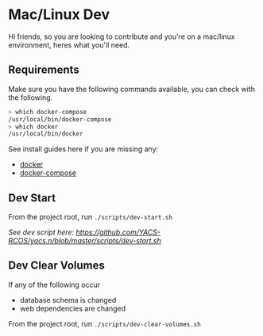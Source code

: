 # Mac/Linux Dev

Hi friends, so you are looking to contribute and you're on a mac/linux
environment, heres what you'll need.

## Requirements

Make sure you have the following commands available, you can check with the
following.

```sh
> which docker-compose
/usr/local/bin/docker-compose
> which docker
/usr/local/bin/docker
```

See install guides here if you are missing any:

- [docker](https://docs.docker.com/get-docker/)
- [docker-compose](https://docs.docker.com/compose/install/)

## Dev Start

From the project root, run `./scripts/dev-start.sh`

_See dev script here: https://github.com/YACS-RCOS/yacs.n/blob/master/scripts/dev-start.sh_

## Dev Clear Volumes

If any of the following occur

- database schema is changed
- web dependencies are changed

From the project root, run `./scripts/dev-clear-volumes.sh`
